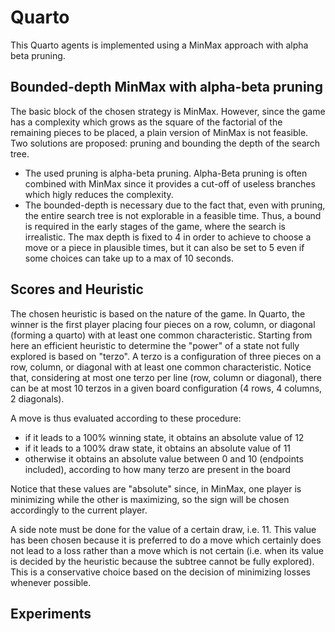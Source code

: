 # Quarto

This Quarto agents is implemented using a MinMax approach with alpha beta pruning. 

## Bounded-depth MinMax with alpha-beta pruning

The basic block of the chosen strategy is MinMax. However, since the game has a complexity which grows as the square of the factorial of the remaining pieces to be placed, a plain version of MinMax is not feasible. Two solutions are proposed: pruning and bounding the depth of the search tree.
- The used pruning is alpha-beta pruning. Alpha-Beta pruning is often combined with MinMax since it provides a cut-off of useless branches which higly reduces the complexity. 
- The bounded-depth is necessary due to the fact that, even with pruning, the entire search tree is not explorable in a feasible time. Thus, a bound is required in the early stages of the game, where the search is irrealistic. The max depth is fixed to 4 in order to achieve to choose a move or a piece in plausible times, but it can also be set to 5 even if some choices can take up to a max of 10 seconds.


## Scores and Heuristic

The chosen heuristic is based on the nature of the game. In Quarto, the winner is the first player placing four pieces on a row, column, or diagonal (forming a quarto) with at least one common characteristic. Starting from here an efficient heuristic to determine the "power" of a state not fully explored is based on "terzo". A terzo is a configuration of three pieces on a row, column, or diagonal with at least one common characteristic.
Notice that, considering at most one terzo per line (row, column or diagonal), there can be at most 10 terzos in a given board configuration (4 rows, 4 columns, 2 diagonals).

A move is thus evaluated according to these procedure:

- if it leads to a 100% winning state, it obtains an absolute value of 12
- if it leads to a 100% draw state, it obtains an absolute value of 11
- otherwise it obtains an absolute value between 0 and 10 (endpoints included), according to how many terzo are present in the board

Notice that these values are "absolute" since, in MinMax, one player is minimizing while the other is maximizing, so the sign will be chosen accordingly to the current player.

A side note must be done for the value of a certain draw, i.e. 11. This value has been chosen because it is preferred to do a move which certainly does not lead to a loss rather than a move which is not certain (i.e. when its value is decided by the heuristic because the subtree cannot be fully explored). This is a conservative choice based on the decision of minimizing losses whenever possible.

## Experiments





